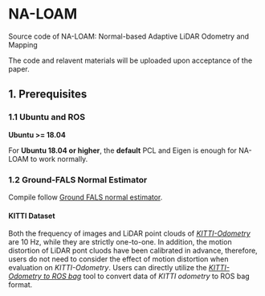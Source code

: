 # NA-LOAM
Source code of NA-LOAM: Normal-based Adaptive LiDAR Odometry and Mapping


The code and relavent materials will be uploaded upon acceptance of the paper.


## 1. Prerequisites
### 1.1 **Ubuntu** and **ROS**
**Ubuntu >= 18.04**

For **Ubuntu 18.04 or higher**, the **default** PCL and Eigen is enough for NA-LOAM to work normally.

[//]: # ()
[//]: # (ROS    >= Melodic. [ROS Installation]&#40;http://wiki.ros.org/ROS/Installation&#41;)

### 1.2 Ground-FALS Normal Estimator
Compile follow [Ground FALS normal estimator](https://github.com/BuaaYfl/Ground-FALS).

#### KITTI Dataset
Both the frequency of images and LiDAR point clouds of  [*KITTI-Odometry*](https://www.cvlibs.net/datasets/kitti/eval_odometry.php) are 10 Hz, while they are strictly one-to-one. In addition, the motion distortion of LiDAR pont cluods have been calibrated in advance, therefore, users do not need to consider the effect of motion distortion when evaluation on *KITTI-Odometry*. Users can directly utilize the [*KITTI-Odometry to ROS bag*](https://github.com/ZikangYuan/kitti2bag) tool to convert data of *KITTI odometry* to ROS bag format.
